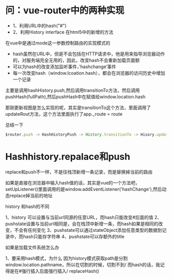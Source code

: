 # 问：vue-router中的两种实现

+ 1、利用URL中的hash("#")
+ 2、利用History interface 在html5中的新增的方法

在vue中是通过mode这一参数控制路由的实现模式的


+ hash虽然在URL中，但是不会包括在HTTP请求中，他是用来指导浏览器动作的，对服务端完全无用的，因此，改变hash不会重新加载页面额
+ 可以为hash的改变添加监听事件，’hashchange‘事件
+ 每一次改变hash（window.lcoation.hash），都会在浏览器的访问历史中增加一个记录
  

主要是调用hashHistory.push,然后调用transitionTo方法，然后调用pushHash(fullPath),然后pushHash中在赋值给window.location.hash

那刚更新视图是怎么实现的呢，其实是transitionTo这个方法，里面调用了updateRout方法，这个方法里面执行了app._route = route

总结一下

```javascript
$router.push -> HashHistoryPush -> History.transitionTo -> Hisory.updateRoute ->  app._route = router  -> vm.$render
```

# Hashhistory.repalace和push

replace和push不一样，不是往栈顶新增一条记录，而是替换掉当前的路由

如果是直接在浏览器中输入hash值的话，其实是vue的一个方法吧，setUpListener()里面调用的是window.addEventListener('hashChange'),然后动态replace掉当前的地址

history 和hash的不同

1、history 可以设置与当前url同源的任意URL，而hash只能改变#后面的值
2、pushstate设置与当前url相同是，会在栈顶中新增一条，而hash如果是相同的改变，不会有任何变化
3、pushstate可以通过stateObject添加任意类型的数据到记录中，而hash只能存字符串
4、pushstate可以存额外的title

如果是加载文件系统怎么办

1、要采用hash模式，为什么 
因为history模式获取path是分割window.location.pathname，所以在切割的时候，切割不到/
而hash的话，我记得是在#强行插入后面强行插入/ replaceHash()